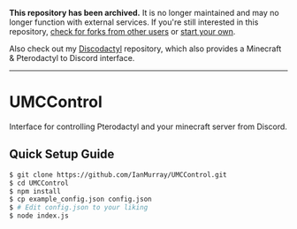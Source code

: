 **This repository has been archived.** It is no longer maintained and may no longer function with external services. If you're still interested  in this repository, [check for forks from other users](../../network) or [start your own](../../fork).

Also check out my [Discodactyl](https://github.com/7bitlyrus/Discodactyl) repository, which also provides a Minecraft & Pterodactyl to Discord interface.
___

# UMCControl
Interface for controlling Pterodactyl and your minecraft server from Discord.

## Quick Setup Guide
```sh
$ git clone https://github.com/IanMurray/UMCControl.git
$ cd UMCControl
$ npm install
$ cp example_config.json config.json
$ # Edit config.json to your liking
$ node index.js
```
